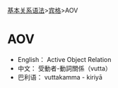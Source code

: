 [基本关系语法](readme.md)>[宾格](acc.md)>AOV

# AOV 

- English： Active Object Relation
- 中文： 受動者-動詞關係（vutta）
- 巴利语： vuttakamma - kiriyā

